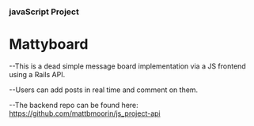 <h3>javaScript Project</h3>

<h1>Mattyboard</h1>

--This is a dead simple message board implementation via a JS frontend using a Rails API.

--Users can add posts in real time and comment on them.

--The backend repo can be found here: https://github.com/mattbmoorin/js_project-api
